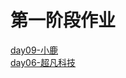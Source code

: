 <h1>第一阶段作业</h1>
<a href="https://liyuyuandskahd.github.io/day-09%E5%AE%BD%E9%AB%98%E8%87%AA%E9%80%82%E5%BA%94/html/lianxi2-%E5%B0%8F%E9%B9%BF.html">day09-小鹿</a><br>
<a href="https://liyuyuandskahd.github.io/day-06%E5%85%83%E7%B4%A0%E7%B1%BB%E5%9E%8B%E5%88%86%E7%B1%BB/html/lianxi3-%E8%B6%85%E5%87%A1%E7%A7%91%E6%8A%80.html">day06-超凡科技</a>

